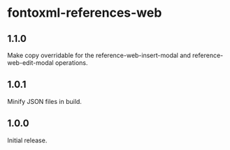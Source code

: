 # fontoxml-references-web

## 1.1.0

Make copy overridable for the reference-web-insert-modal and reference-web-edit-modal operations.

## 1.0.1

Minify JSON files in build.

## 1.0.0

Initial release.
